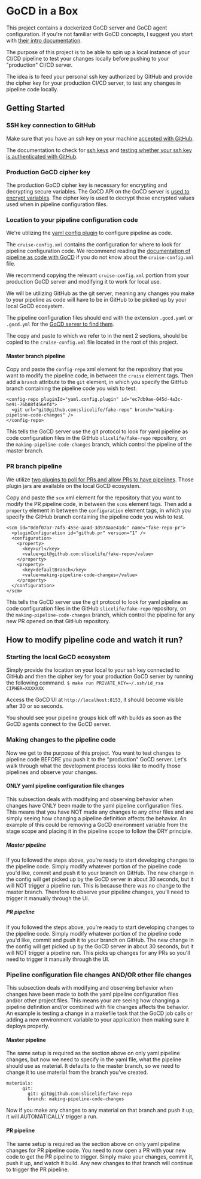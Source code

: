 # GoCD in a Box

This project contains a dockerized GoCD server and GoCD agent configuration. If you're not familiar with GoCD concepts, I suggest you start with [their intro documentation](https://docs.gocd.org/current/introduction/concepts_in_go.html).

The purpose of this project is to be able to spin up a local instance of your CI/CD pipeline to test your changes locally before pushing to your "production" CI/CD server.

The idea is to feed your personal ssh key authorized by GitHub and provide the cipher key for your production CI/CD server, to test any changes in pipeline code locally.

## Getting Started
### SSH key connection to GitHub
Make sure that you have an ssh key on your machine [accepted with GitHub](https://help.github.com/articles/connecting-to-github-with-ssh/).

The documentation to check for [ssh keys](https://help.github.com/articles/connecting-to-github-with-ssh/) and [testing whether your ssh key is authenticated with GitHub](https://help.github.com/articles/testing-your-ssh-connection/).

### Production GoCD cipher key

The production GoCD cipher key is necessary for encrypting and decrypting secure variables. The GoCD API on the GoCD server is [used to encrypt variables](https://api.gocd.org/17.12.0/#encrypt-a-plain-text-value). The cipher key is used to decrypt those encrypted values used when in pipeline configuration files.

### Location to your pipeline configuration code

We're utilizing the [yaml config plugin](https://github.com/tomzo/gocd-yaml-config-plugin) to configure pipeline as code.

The `cruise-config.xml` contains the configuration for where to look for pipeline configuration code. We recommend reading the [documentation of pipeline as code with GoCD](https://docs.gocd.org/current/advanced_usage/pipelines_as_code.html) if you do not know about the `cruise-config.xml` file.

We recommend copying the relevant `cruise-config.xml` portion from your production GoCD server and modifying it to work for local use.

We will be utilizing GitHub as the git server, meaning any changes you make to your pipeline as code will have to be in GitHub to be picked up by your local GoCD ecosystem.

The pipeline configuration files should end with the extension `.gocd.yaml` or `.gocd.yml` for the [GoCD server to find them](https://github.com/tomzo/gocd-yaml-config-plugin#file-pattern).

The copy and paste to which we refer to in the next 2 sections, should be copied to the `cruise-config.xml` file located in the root of this project.

#### Master branch pipeline

Copy and paste the `config-repo` xml element for the repository that you want to modify the pipeline code, in between the `cruise` element tags. Then add a `branch` attribute to the `git` element, in which you specify the GitHub branch containing the pipeline code you wish to test.
```
<config-repo pluginId="yaml.config.plugin" id="ec7db9ae-045d-4a3c-be91-76b88f456ef4">
  <git url="git@github.com:slicelife/fake-repo" branch="making-pipeline-code-changes" />
</config-repo>
```
This tells the GoCD server use the git protocol to look for yaml pipeline as code configuration files in the GitHub `slicelife/fake-repo` repository, on the `making-pipeline-code-changes` branch, which control the pipeline of the master branch.

### PR branch pipeline

We utilize [two plugins to poll for PRs and allow PRs to have pipelines](https://github.com/ashwanthkumar/gocd-build-github-pull-requests). Those plugin jars are available on the local GoCD ecosystem.

Copy and paste the `scm` xml element for the repository that you want to modify the PR pipeline code, in between the `scms` element tags. Then add a `property` element in between the `configuration` element tags, in which you specify the GitHub branch containing the pipeline code you wish to test.
```
<scm id="0d8f07a7-74f5-455e-aa4d-3d973aae41dc" name="fake-repo-pr">
  <pluginConfiguration id="github.pr" version="1" />
  <configuration>
    <property>
      <key>url</key>
      <value>git@github.com:slicelife/fake-repo</value>
    </property>
    <property>
      <key>defaultBranch</key>
      <value>making-pipeline-code-changes</value>
    </property>
  </configuration>
</scm>
```
This tells the GoCD server use the git protocol to look for yaml pipeline as code configuration files in the GitHub `slicelife/fake-repo` repository, on the `making-pipeline-code-changes` branch, which control the pipeline for any new PR opened on that GitHub repository.

## How to modify pipeline code and watch it run?

### Starting the local GoCD ecosystem
Simply provide the location on your local to your ssh key connected to GitHub and then the cipher key for your production GoCD server by running the following command.
`$ make run PRIVATE_KEY=~/.ssh/id_rsa CIPHER=XXXXXXX`

Access the GoCD UI at `http://localhost:8153`, it should become visible after 30 or so seconds.

You should see your pipeline groups kick off with builds as soon as the GoCD agents connect to the GoCD server.

### Making changes to the pipeline code
Now we get to the purpose of this project. You want to test changes to pipeline code BEFORE you push it to the "production" GoCD server. Let's walk through what the development process looks like to modify those pipelines and observe your changes.

#### ONLY yaml pipeline configuration file changes
This subsection deals with modifying and observing behavior when changes have ONLY been made to the yaml pipeline configuration files. This means that you have NOT made any changes to any other files and are simply seeing how changing a pipeline definition affects the behavior. An example of this could be removing a GoCD environment variable from the stage scope and placing it in the pipeline scope to follow the DRY principle.
##### Master pipeline
If you followed the steps above, you're ready to start developing changes to the pipeline code. Simply modify whatever portion of the pipeline code you'd like, commit and push it to your branch on GitHub. The new change in the config will get picked up by the GoCD server in about 30 seconds, but it will NOT trigger a pipeline run. This is because there was no change to the master branch. Therefore to observe your pipeline changes, you'll need to trigger it manually through the UI.
##### PR pipeline
If you followed the steps above, you're ready to start developing changes to the pipeline code. Simply modify whatever portion of the pipeline code you'd like, commit and push it to your branch on GitHub. The new change in the config will get picked up by the GoCD server in about 30 seconds, but it will NOT trigger a pipeline run. This picks up changes for any PRs so you'll need to trigger it manually through the UI.
### Pipeline configuration file changes AND/OR other file changes
This subsection deals with modifying and observing behavior when changes have been made to both the yaml pipeline configuration files and/or other project files. This means your are seeing how changing a pipeline definition and/or combined with file changes affects the behavior. An example is testing a change in a makefile task that the GoCD job calls or adding a new environment variable to your application then making sure it deploys properly.
#### Master pipeline
The same setup is required as the section above on only yaml pipeline changes, but now we need to specify in the yaml file, what the pipeline should use as material. It defaults to the master branch, so we need to change it to use material from the branch you've created.
```
materials:
      git:
        git: git@github.com:slicelife/fake-repo
        branch: making-pipeline-code-changes
```
Now if you make any changes to any material on that branch and push it up, it will AUTOMATICALLY trigger a run.
#### PR pipeline
The same setup is required as the section above on only yaml pipeline changes for PR pipeline code. You need to now open a PR with your new code to get the PR pipeline to trigger. Simply make your changes, commit it, push it up, and watch it build. Any new changes to that branch will continue to trigger the PR pipeline.
